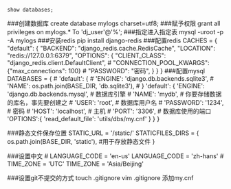 	show databases;
###创建数据库
	create database mylogs charset=utf8;
###赋予权限
	grant all privileges on mylogs.* To 'dj_user'@'%';
###指定进入指定表
	mysql -uroot -p -A mylogs
###安装redis
	pip install django-redis
###配置redis
	CACHES = {
    "default": {
        "BACKEND": "django_redis.cache.RedisCache",
        "LOCATION": "redis://127.0.0.1:6379",
        "OPTIONS": {
            "CLIENT_CLASS": "django_redis.client.DefaultClient",
            # "CONNECTION_POOL_KWARGS": {"max_connections": 100}
            # "PASSWORD": "密码",
        	}
    	}
	}
###配置mysql
	DATABASES = {
    # 'default': {
    #     'ENGINE': 'django.db.backends.sqlite3',
    #     'NAME': os.path.join(BASE_DIR, 'db.sqlite3'),
    # }
    'default': {
        'ENGINE': 'django.db.backends.mysql',   # 数据库引擎
        # 'NAME': 'mydb',         # 你要存储数据的库名，事先要创建之
        # 'USER': 'root',         # 数据库用户名
        # 'PASSWORD': '1234',     # 密码
        # 'HOST': 'localhost',    # 主机
        # 'PORT': '3306',         # 数据库使用的端口
        'OPTIONS':{
            'read_default_file': 'utils/dbs/my.cnf'
        	}
    	}
	}

###静态文件保存位置
	STATIC_URL = '/static/'
	STATICFILES_DIRS = {
    os.path.join(BASE_DIR, 'static'),  #用于存放静态文件
    }

###设置中文
	# LANGUAGE_CODE = 'en-us'
	LANGUAGE_CODE = 'zh-hans'
	# TIME_ZONE = 'UTC'
	TIME_ZONE = 'Asia/Beijing'

###设置git不提交的方式
	touch .gitignore
	vim .gitignore
	添加my.cnf